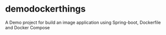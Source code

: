 # demodockerthings
A Demo project for build an image application using Spring-boot, Dockerfile and Docker Compose
